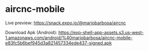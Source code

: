 # aircnc-mobile

Live preview:
https://snack.expo.io/@mariobarbosa/aircnc

Download Apk (Android):
https://exp-shell-app-assets.s3.us-west-1.amazonaws.com/android/%40mariobarbosa/aircnc-mobile-e83fc5b6bef945d3a821457334ede437-signed.apk
